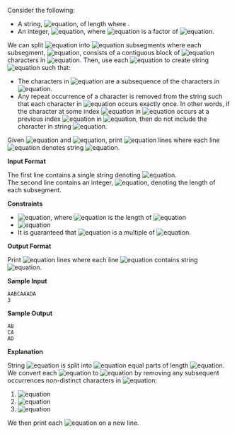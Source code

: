 Consider the following:

* A string, ![equation](http://latex.codecogs.com/svg.latex?\inline&space;s), of length  where .
* An integer, ![equation](http://latex.codecogs.com/svg.latex?\inline&space;k), where ![equation](http://latex.codecogs.com/svg.latex?\inline&space;k) is a factor of ![equation](http://latex.codecogs.com/svg.latex?\inline&space;n).

We can split ![equation](http://latex.codecogs.com/svg.latex?\inline&space;s) into ![equation](https://latex.codecogs.com/svg.latex?\inline&space;\frac{n}{k}) subsegments where each subsegment, ![equation](http://latex.codecogs.com/svg.latex?\inline&space;t_i), consists of a contiguous block of ![equation](http://latex.codecogs.com/svg.latex?\inline&space;k) characters in ![equation](http://latex.codecogs.com/svg.latex?\inline&space;s). Then, use each ![equation](http://latex.codecogs.com/svg.latex?\inline&space;t_i) to create string ![equation](http://latex.codecogs.com/svg.latex?\inline&space;u_i) such that:

* The characters in ![equation](http://latex.codecogs.com/svg.latex?\inline&space;u_i) are a subsequence of the characters in ![equation](http://latex.codecogs.com/svg.latex?\inline&space;t_i).
* Any repeat occurrence of a character is removed from the string such that each character in ![equation](http://latex.codecogs.com/svg.latex?\inline&space;u_i) occurs exactly once. In other words, if the character at some index ![equation](http://latex.codecogs.com/svg.latex?\inline&space;j) in ![equation](http://latex.codecogs.com/svg.latex?\inline&space;t_i) occurs at a previous index ![equation](http://latex.codecogs.com/svg.latex?\inline&space;<j) in ![equation](http://latex.codecogs.com/svg.latex?\inline&space;t_i), then do not include the character in string ![equation](http://latex.codecogs.com/svg.latex?\inline&space;u_i).

Given ![equation](http://latex.codecogs.com/svg.latex?\inline&space;s) and ![equation](http://latex.codecogs.com/svg.latex?\inline&space;k), print ![equation](https://latex.codecogs.com/svg.latex?\inline&space;\frac{n}{k}) lines where each line ![equation](http://latex.codecogs.com/svg.latex?\inline&space;i) denotes string ![equation](http://latex.codecogs.com/svg.latex?\inline&space;u_i).

__Input Format__

The first line contains a single string denoting ![equation](http://latex.codecogs.com/svg.latex?\inline&space;s).<br> 
The second line contains an integer, ![equation](http://latex.codecogs.com/svg.latex?\inline&space;k), denoting the length of each subsegment.

__Constraints__

* ![equation](https://latex.codecogs.com/svg.latex?\inline&space;1&space;\leq&space;n&space;\leq&space;10^4), where ![equation](http://latex.codecogs.com/svg.latex?\inline&space;n) is the length of ![equation](http://latex.codecogs.com/svg.latex?\inline&space;s) 
* ![equation](https://latex.codecogs.com/svg.latex?\inline&space;1&space;\leq&space;k&space;\leq&space;n)
* It is guaranteed that ![equation](http://latex.codecogs.com/svg.latex?\inline&space;n) is a multiple of ![equation](http://latex.codecogs.com/svg.latex?\inline&space;k).

__Output Format__

Print ![equation](https://latex.codecogs.com/svg.latex?\inline&space;\frac{n}{k}) lines where each line ![equation](http://latex.codecogs.com/svg.latex?\inline&space;i) contains string ![equation](http://latex.codecogs.com/svg.latex?\inline&space;u_i).

__Sample Input__
```commandline
AABCAAADA
3  
``` 
__Sample Output__
```commandline
AB
CA
AD
```
__Explanation__

String ![equation](http://latex.codecogs.com/svg.latex?\inline&space;s) is split into ![equation](https://latex.codecogs.com/svg.latex?\inline&space;\frac{n}{k}&space;=&space;\frac{9}{3}&space;=&space;3) equal parts of length ![equation](https://latex.codecogs.com/svg.latex?\inline&space;k&space;=&space;3). We convert each ![equation](http://latex.codecogs.com/svg.latex?\inline&space;t_i) to ![equation](http://latex.codecogs.com/svg.latex?\inline&space;u_i) by removing any subsequent occurrences non-distinct characters in ![equation](http://latex.codecogs.com/svg.latex?\inline&space;t_i):
1. ![equation](https://latex.codecogs.com/svg.latex?\inline&space;t_0&space;=&space;\mathbf{"AAB"}&space;\rightarrow&space;u_0&space;=&space;\mathbf{"AB"})
2. ![equation](https://latex.codecogs.com/svg.latex?\inline&space;t_1&space;=&space;\mathbf{"CAA"}&space;\rightarrow&space;u_1&space;=&space;\mathbf{"CA"})
3. ![equation](https://latex.codecogs.com/svg.latex?\inline&space;t_2&space;=&space;\mathbf{"ADA"}&space;\rightarrow&space;u_2&space;=&space;\mathbf{"AD"})
 
We then print each ![equation](http://latex.codecogs.com/svg.latex?\inline&space;u_i) on a new line.